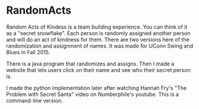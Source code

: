 # RandomActs
Random Acts of Kindess is a team building experience. You can think of it as a "secret snowflake". Each person is randomly assigned another person and will do an act of kindness for them. There are two versions here of the randomization and assignment of names. It was made for UConn Swing and Blues in Fall 2015.

There is a java program that randomizes and assigns. Then I made a website that lets users click on their name and see who their secret person is.

I made the python implementation later after watching Hannah Fry's "The Problem with Secret Santa" video on Numberphile's youtube. This is a command-line version.
